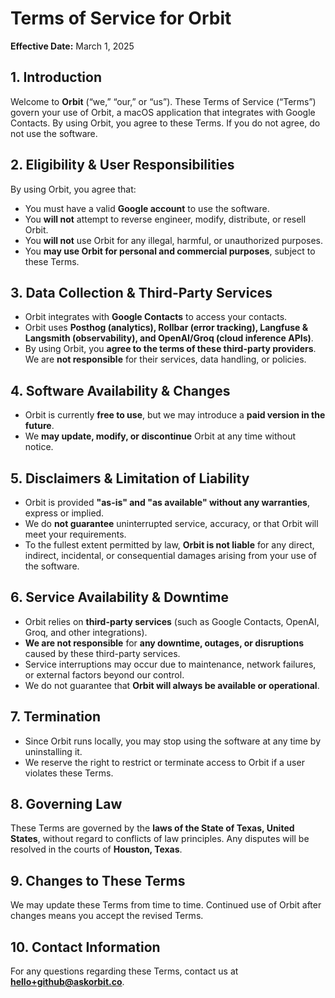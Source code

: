 # Terms of Service for Orbit
**Effective Date:** March 1, 2025  

## 1. Introduction
Welcome to **Orbit** (“we,” “our,” or “us”). These Terms of Service (“Terms”) govern your use of Orbit, a macOS application that integrates with Google Contacts. By using Orbit, you agree to these Terms. If you do not agree, do not use the software.

## 2. Eligibility & User Responsibilities
By using Orbit, you agree that:
- You must have a valid **Google account** to use the software.
- You **will not** attempt to reverse engineer, modify, distribute, or resell Orbit.
- You **will not** use Orbit for any illegal, harmful, or unauthorized purposes.
- You **may use Orbit for personal and commercial purposes**, subject to these Terms.

## 3. Data Collection & Third-Party Services
- Orbit integrates with **Google Contacts** to access your contacts.
- Orbit uses **Posthog (analytics), Rollbar (error tracking), Langfuse & Langsmith (observability), and OpenAI/Groq (cloud inference APIs)**.
- By using Orbit, you **agree to the terms of these third-party providers**. We are **not responsible** for their services, data handling, or policies.

## 4. Software Availability & Changes
- Orbit is currently **free to use**, but we may introduce a **paid version in the future**.
- We **may update, modify, or discontinue** Orbit at any time without notice.

## 5. Disclaimers & Limitation of Liability
- Orbit is provided **"as-is" and "as available" without any warranties**, express or implied.
- We do **not guarantee** uninterrupted service, accuracy, or that Orbit will meet your requirements.
- To the fullest extent permitted by law, **Orbit is not liable** for any direct, indirect, incidental, or consequential damages arising from your use of the software.

## 6. Service Availability & Downtime
- Orbit relies on **third-party services** (such as Google Contacts, OpenAI, Groq, and other integrations).
- **We are not responsible** for **any downtime, outages, or disruptions** caused by these third-party services.
- Service interruptions may occur due to maintenance, network failures, or external factors beyond our control.
- We do not guarantee that **Orbit will always be available or operational**.

## 7. Termination
- Since Orbit runs locally, you may stop using the software at any time by uninstalling it.
- We reserve the right to restrict or terminate access to Orbit if a user violates these Terms.

## 8. Governing Law
These Terms are governed by the **laws of the State of Texas, United States**, without regard to conflicts of law principles. Any disputes will be resolved in the courts of **Houston, Texas**.

## 9. Changes to These Terms
We may update these Terms from time to time. Continued use of Orbit after changes means you accept the revised Terms.

## 10. Contact Information
For any questions regarding these Terms, contact us at **[hello+github@askorbit.co](mailto:hello+github@askorbit.co)**.
